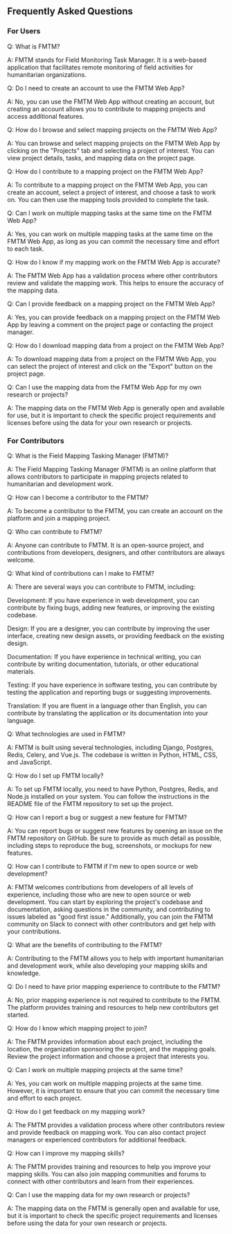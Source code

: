 ## Frequently Asked Questions
### For Users
Q: What is FMTM?

A: FMTM stands for Field Monitoring Task Manager. It is a web-based
application that facilitates remote monitoring of field activities for
humanitarian organizations.

Q: Do I need to create an account to use the FMTM Web App?

A: No, you can use the FMTM Web App without creating an account, but
creating an account allows you to contribute to mapping projects and
access additional features.

Q: How do I browse and select mapping projects on the FMTM Web App?

A: You can browse and select mapping projects on the FMTM Web App by
clicking on the "Projects" tab and selecting a project of
interest. You can view project details, tasks, and mapping data on the
project page.

Q: How do I contribute to a mapping project on the FMTM Web App?

A: To contribute to a mapping project on the FMTM Web App, you can
create an account, select a project of interest, and choose a task to
work on. You can then use the mapping tools provided to complete the
task.

Q: Can I work on multiple mapping tasks at the same time on the FMTM Web App?

A: Yes, you can work on multiple mapping tasks at the same time on the
FMTM Web App, as long as you can commit the necessary time and effort
to each task.

Q: How do I know if my mapping work on the FMTM Web App is accurate?

A: The FMTM Web App has a validation process where other contributors
review and validate the mapping work. This helps to ensure the
accuracy of the mapping data.

Q: Can I provide feedback on a mapping project on the FMTM Web App?

A: Yes, you can provide feedback on a mapping project on the FMTM Web
App by leaving a comment on the project page or contacting the project
manager.

Q: How do I download mapping data from a project on the FMTM Web App?

A: To download mapping data from a project on the FMTM Web App, you
can select the project of interest and click on the "Export" button on
the project page.

Q: Can I use the mapping data from the FMTM Web App for my own research or projects?

A: The mapping data on the FMTM Web App is generally open and
available for use, but it is important to check the specific project
requirements and licenses before using the data for your own research
or projects.

### For Contributors

Q: What is the Field Mapping Tasking Manager (FMTM)?

A: The Field Mapping Tasking Manager (FMTM) is an online platform that
allows contributors to participate in mapping projects related to
humanitarian and development work.

Q: How can I become a contributor to the FMTM?

A: To become a contributor to the FMTM, you can create an account on
the platform and join a mapping project.

Q: Who can contribute to FMTM?

A: Anyone can contribute to FMTM. It is an open-source project, and
contributions from developers, designers, and other contributors are
always welcome.

Q: What kind of contributions can I make to FMTM?

A: There are several ways you can contribute to FMTM, including:

Development: If you have experience in web development, you can
contribute by fixing bugs, adding new features, or improving the
existing codebase.

Design: If you are a designer, you can contribute by improving the
user interface, creating new design assets, or providing feedback on
the existing design.

Documentation: If you have experience in technical writing, you can
contribute by writing documentation, tutorials, or other educational
materials.

Testing: If you have experience in software testing, you can
contribute by testing the application and reporting bugs or suggesting
improvements.

Translation: If you are fluent in a language other than English, you
can contribute by translating the application or its documentation
into your language.

Q: What technologies are used in FMTM?

A: FMTM is built using several technologies, including Django,
Postgres, Redis, Celery, and Vue.js. The codebase is written in
Python, HTML, CSS, and JavaScript.

Q: How do I set up FMTM locally?

A: To set up FMTM locally, you need to have Python, Postgres, Redis,
and Node.js installed on your system. You can follow the instructions
in the README file of the FMTM repository to set up the project.

Q: How can I report a bug or suggest a new feature for FMTM?

A: You can report bugs or suggest new features by opening an issue on
the FMTM repository on GitHub. Be sure to provide as much detail as
possible, including steps to reproduce the bug, screenshots, or
mockups for new features.

Q: How can I contribute to FMTM if I'm new to open source or web development?

A: FMTM welcomes contributions from developers of all levels of
experience, including those who are new to open source or web
development. You can start by exploring the project's codebase and
documentation, asking questions in the community, and contributing to
issues labeled as "good first issue." Additionally, you can join the
FMTM community on Slack to connect with other contributors and get
help with your contributions.

Q: What are the benefits of contributing to the FMTM?

A: Contributing to the FMTM allows you to help with important
humanitarian and development work, while also developing your mapping
skills and knowledge.

Q: Do I need to have prior mapping experience to contribute to the FMTM?

A: No, prior mapping experience is not required to contribute to the
FMTM. The platform provides training and resources to help new
contributors get started.

Q: How do I know which mapping project to join?

A: The FMTM provides information about each project, including the
location, the organization sponsoring the project, and the mapping
goals. Review the project information and choose a project that
interests you.

Q: Can I work on multiple mapping projects at the same time?

A: Yes, you can work on multiple mapping projects at the same
time. However, it is important to ensure that you can commit the
necessary time and effort to each project.

Q: How do I get feedback on my mapping work?

A: The FMTM provides a validation process where other contributors
review and provide feedback on mapping work. You can also contact
project managers or experienced contributors for additional feedback.

Q: How can I improve my mapping skills?

A: The FMTM provides training and resources to help you improve your
mapping skills. You can also join mapping communities and forums to
connect with other contributors and learn from their experiences.

Q: Can I use the mapping data for my own research or projects?

A: The mapping data on the FMTM is generally open and available for
use, but it is important to check the specific project requirements
and licenses before using the data for your own research or projects.
